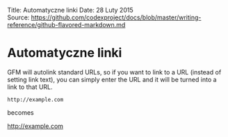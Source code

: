 Title: 		Automatyczne linki
Date: 		28 Luty 2015  
Source:     https://github.com/codexproject/docs/blob/master/writing-reference/github-flavored-markdown.md

# Automatyczne linki

GFM will autolink standard URLs, so if you want to link to a URL (instead of setting link text), you can simply enter the URL and it will be turned into a link to that URL.

```
http://example.com
```

becomes

http://example.com